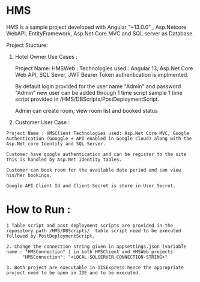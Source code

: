 # HMS
HMS is a sample project developed with Angular "~13.0.0" , Asp.Netcore WebAPI, EntityFramework, Asp.Net Core MVC and SQL server as Database.

Project Stucture:

1. Hotel Owner Use Cases :

    Project Name: HMSWeb : Technologies used : Angular 13, Asp.Net Core Web API, SQL Sever, JWT Bearer Token authentication is implmented.
  
    By default login provided for the user name "Admin" and password "Admin" new user can be added through  1 time script sample 1 time script provided in /HMS/DBScripts/PostDeploymentScript.
  
    Admin can create room, view room list and booked status
  
  
  2. Customer User Case : 
  
    Project Name : HMSClient Technologies used: Asp.Net Core MVC, Google Authentication (Googgle + API enabled in Google cloud) along with the Asp.Net core Identity and SQL Server.
    
    Customer have google authentication and can be register to the site this is handled by Asp.Net Identity tables.
    
    Customer can book room for the available date period and can view his/her bookings.
    
    Google API Client Id and Client Secret is store in User Secret.
    
    
   # How to Run :
    
    1 Table script and post deployment scripts are provided in the repository path /HMS/DBScripts/  table script need to be executed  followed by PostDeploymentScript.
    
    2. Change the connection string given in appsettings.json (variable name : "HMSConnection" ) in both HMSClient and HMSWeb projects
          "HMSConnection": "<LOCAL-SQLSERVER-CONNECTION-STRING>"
          
    3. Both project are executable in IISExpress hence the appropriate project need to be open in IDE and to be executed.
    
    
